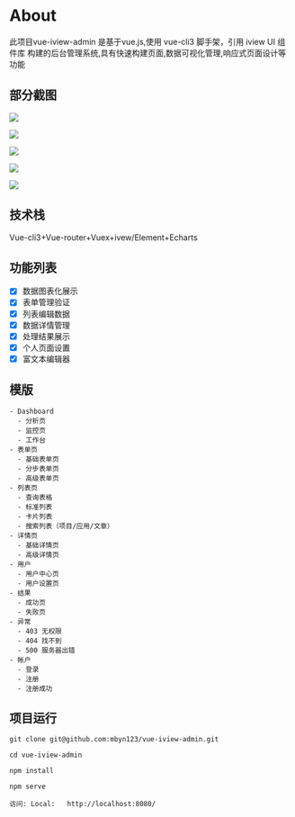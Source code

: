 # About

此项目vue-iview-admin 是基于vue.js,使用 vue-cli3 脚手架，引用 iview UI 组件库 构建的后台管理系统,具有快速构建页面,数据可视化管理,响应式页面设计等功能

## 部分截图

![](https://graph.baidu.com/resource/11113b6d807964dedf0fc01567323494.jpg)

![](https://graph.baidu.com/resource/111674d168946e938a7cd01567323578.jpg)

![](https://graph.baidu.com/resource/1115b3baca2054ff3b43601567323614.jpg)

![](https://graph.baidu.com/resource/111baa72d1fc16fed302501567323630.jpg)

![](https://graph.baidu.com/resource/1119d75500d1024288a6b01567323645.jpg)



## 技术栈

Vue-cli3+Vue-router+Vuex+ivew/Element+Echarts



    
## 功能列表


- [x] 数据图表化展示
- [x] 表单管理验证
- [x] 列表编辑数据
- [x] 数据详情管理
- [x] 处理结果展示
- [x] 个人页面设置
- [x] 富文本编辑器

## 模版
    - Dashboard
      - 分析页
      - 监控页
      - 工作台
    - 表单页
      - 基础表单页
      - 分步表单页
      - 高级表单页
    - 列表页
      - 查询表格
      - 标准列表
      - 卡片列表
      - 搜索列表（项目/应用/文章）
    - 详情页
      - 基础详情页
      - 高级详情页
    - 用户
      - 用户中心页
      - 用户设置页
    - 结果
      - 成功页
      - 失败页
    - 异常
      - 403 无权限
      - 404 找不到
      - 500 服务器出错
    - 帐户
      - 登录
      - 注册
      - 注册成功
      
      



## 项目运行

    git clone git@github.com:mbyn123/vue-iview-admin.git
    
    cd vue-iview-admin
    
    npm install
    
    npm serve
    
    访问: Local:   http://localhost:8080/
